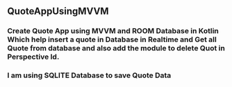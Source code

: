 ## QuoteAppUsingMVVM
### Create Quote App using MVVM and ROOM Database in Kotlin Which help insert a quote in Database in Realtime and Get all Quote from database and also add the module to delete Quot in Perspective Id.
### I am using SQLITE Database to save Quote Data
